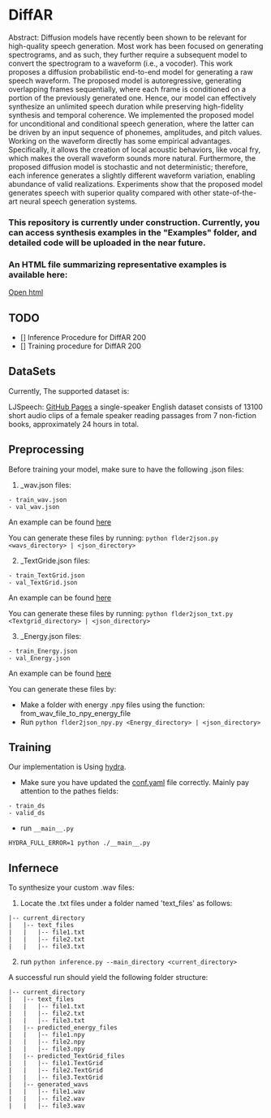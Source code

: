 # DiffAR

Abstract: Diffusion models have recently been shown to be relevant for high-quality speech generation. Most work has been focused on generating spectrograms, and as such, they further require a subsequent model to convert the spectrogram to a waveform (i.e., a vocoder). This work proposes a diffusion probabilistic end-to-end model for generating a raw speech waveform. The proposed model is autoregressive, generating overlapping frames sequentially, where each frame is conditioned on a portion of the previously generated one. Hence, our model can effectively synthesize an unlimited speech duration while preserving high-fidelity synthesis and temporal coherence. We implemented the proposed model for unconditional and conditional speech generation, where the latter can be driven by an input sequence of phonemes, amplitudes, and pitch values. Working on the waveform directly has some empirical advantages. Specifically, it allows the creation of local acoustic behaviors, like vocal fry, which makes the overall waveform sounds more natural. Furthermore, the proposed diffusion model is stochastic and not deterministic; therefore, each inference generates a slightly different waveform variation, enabling abundance of valid realizations. Experiments show that the proposed model generates speech with superior quality compared with other state-of-the-art neural speech generation systems.


### This repository is currently under construction. Currently, you can access synthesis examples in the "Examples" folder, and detailed code will be uploaded in the near future. ###

### An HTML file summarizing representative examples is available here: ###
[Open html](github_IO/index.html)

## TODO
- [] Inference Procedure for DiffAR 200
- [] Training procedure for DiffAR 200


## DataSets ##
Currently, The supported dataset is:

LJSpeech: [GitHub Pages](https://keithito.com/LJ-Speech-Dataset/) a single-speaker English dataset consists of 13100 short audio clips of a female speaker reading passages from 7 non-fiction books, approximately 24 hours in total.

## Preprocessing ##
Before training your model, make sure to have the following .json files:
1. _wav.json files:
```
- train_wav.json
- val_wav.json
```
An example can be found [here](https://github.com/RBenita/DIFFAR/blob/main/Demo_json_files/Demo_wav.json)


You can generate these files by running:
`python flder2json.py <wavs_directory> | <json_directory>`

2. _TextGride.json files:
```
- train_TextGrid.json
- val_TextGrid.json
```
An example can be found [here](https://github.com/RBenita/DIFFAR/blob/main/Demo_json_files/Demo_textgrid.json)


You can generate these files by running:
`python flder2json_txt.py <Textgrid_directory> | <json_directory>`

3. _Energy.json files:
```
- train_Energy.json
- val_Energy.json
```
An example can be found [here](https://github.com/RBenita/DIFFAR/blob/main/Demo_json_files/Demo_npy_energy.json)


You can generate these files by:
   * Make a folder with energy .npy  files using the function:  from_wav_file_to_npy_energy_file
   * Run `python flder2json_npy.py <Energy_directory> | <json_directory>`

## Training ##
Our implementation is Using [hydra](https://hydra.cc).

* Make sure you have updated the [conf.yaml](https://github.com/RBenita/DIFFAR/blob/main/conf/conf.yaml) file correctly. Mainly pay attention to the pathes fields:
```
- train_ds
- valid_ds
```

* run `__main__.py`
```
HYDRA_FULL_ERROR=1 python ./__main__.py
```
  

## Infernece ##
To synthesize your custom .wav files: 
1. Locate the .txt files under a folder named 'text_files' as follows:
```
|-- current_directory
|   |-- text_files
|   |   |-- file1.txt
|   |   |-- file2.txt
|   |   |-- file3.txt
```
   
2. run `python inference.py --main_directory <current_directory>`

A successful run should yield the following folder structure:

```
|-- current_directory
|   |-- text_files
|   |   |-- file1.txt
|   |   |-- file2.txt
|   |   |-- file3.txt
|   |-- predicted_energy_files
|   |   |-- file1.npy
|   |   |-- file2.npy
|   |   |-- file3.npy
|   |-- predicted_TextGrid_files
|   |   |-- file1.TextGrid
|   |   |-- file2.TextGrid
|   |   |-- file3.TextGrid
|   |-- generated_wavs
|   |   |-- file1.wav
|   |   |-- file2.wav
|   |   |-- file3.wav

```




